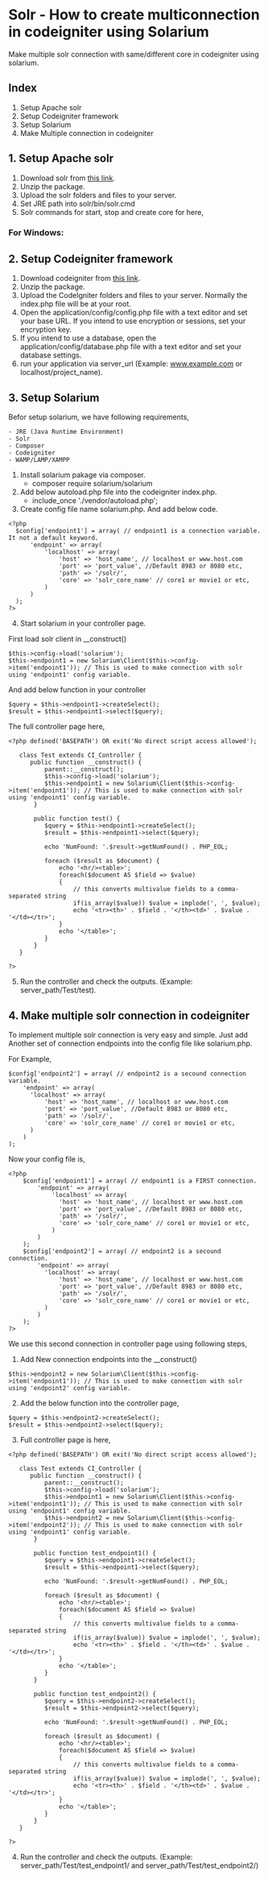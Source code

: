 # Solr - How to create multiconnection in codeigniter using Solarium

Make multiple solr connection with same/different core in codeigniter using solarium.

## Index

1. Setup Apache solr
2. Setup Codeigniter framework
3. Setup Solarium
4. Make Multiple connection in codeigniter

## 1. Setup Apache solr

1. Download solr from [this link](http://mirrors.estointernet.in/apache/lucene/solr/8.0.0/solr-8.0.0.zip
).
2. Unzip the package.
3. Upload the solr folders and files to your server.
4. Set JRE path into solr/bin/solr.cmd
5. Solr commands for start, stop and create core for here,
### For Windows:
## 2. Setup Codeigniter framework

1. Download codeigniter from [this link](https://codeload.github.com/bcit-ci/CodeIgniter/zip/3.1.10).
2. Unzip the package.
3. Upload the CodeIgniter folders and files to your server. Normally the index.php file will be at your root.
4. Open the application/config/config.php file with a text editor and set your base URL. If you intend to use encryption or sessions, set your encryption key.
5. If you intend to use a database, open the application/config/database.php file with a text editor and set your database settings.
6. run your application via server_url (Example: www.example.com or localhost/project_name).

## 3. Setup Solarium

Befor setup solarium, we have following requirements,

```
- JRE (Java Runtime Environment)
- Solr
- Composer
- Codeigniter
- WAMP/LAMP/XAMPP
```
1. Install solarium pakage via composer.
      - composer require solarium/solarium
2. Add below autoload.php file into the codeigniter index.php.
      - include_once './vendor/autoload.php';
3. Create config file name solarium.php. And add below code.
```
<?php
  $config['endpoint1'] = array( // endpoint1 is a connection variable. It not a default keyword.
      'endpoint' => array(
          'localhost' => array(
              'host' => 'host_name', // localhost or www.host.com
              'port' => 'port_value', //Default 8983 or 8080 etc,
              'path' => '/solr/',
              'core' => 'solr_core_name' // core1 or movie1 or etc,
          )
      )
  );
?>
```
4. Start solarium in your controller page.

  First load solr client in __construct()
  ```
$this->config->load('solarium');
$this->endpoint1 = new Solarium\Client($this->config->item('endpoint1')); // This is used to make connection with solr using 'endpoint1' config variable.
  ```
  
  And add below function in your controller
  
  ```
$query = $this->endpoint1->createSelect();
$result = $this->endpoint1->select($query);
  ```
  
  The full controller page here,
  
  ```
  <?php defined('BASEPATH') OR exit('No direct script access allowed');
  
     class Test extends CI_Controller {
        public function __construct() {
            parent::__construct();
            $this->config->load('solarium');
            $this->endpoint1 = new Solarium\Client($this->config->item('endpoint1')); // This is used to make connection with solr using 'endpoint1' config variable.
         }

         public function test() {
            $query = $this->endpoint1->createSelect();
            $result = $this->endpoint1->select($query);

            echo 'NumFound: '.$result->getNumFound() . PHP_EOL;

            foreach ($result as $document) {
                echo '<hr/><table>';
                foreach($document AS $field => $value)
                {
                    // this converts multivalue fields to a comma-separated string
                    if(is_array($value)) $value = implode(', ', $value);
                    echo '<tr><th>' . $field . '</th><td>' . $value . '</td></tr>';
                }
                echo '</table>';
            }
         }
     }

  ?>
  ```
5. Run the controller and check the outputs. (Example: server_path/Test/test).

## 4. Make multiple solr connection in codeigniter

To implement multiple solr connection is very easy and simple. Just add Another set of connection endpoints into the config file like solarium.php.

For Example,
```
$config['endpoint2'] = array( // endpoint2 is a secound connection variable.
    'endpoint' => array(
      'localhost' => array(
          'host' => 'host_name', // localhost or www.host.com
          'port' => 'port_value', //Default 8983 or 8080 etc,
          'path' => '/solr/',
          'core' => 'solr_core_name' // core1 or movie1 or etc,
      )
    )
);
```
Now your config file is,
```
<?php
    $config['endpoint1'] = array( // endpoint1 is a FIRST connection.
        'endpoint' => array(
            'localhost' => array(
              'host' => 'host_name', // localhost or www.host.com
              'port' => 'port_value', //Default 8983 or 8080 etc,
              'path' => '/solr/',
              'core' => 'solr_core_name' // core1 or movie1 or etc,
            )
        )
    );
    $config['endpoint2'] = array( // endpoint2 is a secound connection.
        'endpoint' => array(
          'localhost' => array(
              'host' => 'host_name', // localhost or www.host.com
              'port' => 'port_value', //Default 8983 or 8080 etc,
              'path' => '/solr/',
              'core' => 'solr_core_name' // core1 or movie1 or etc,
          )
        )
    );
?>
```

We use this second connection in controller page using following steps,

1. Add New connection endpoints into the __construct()
```
$this->endpoint2 = new Solarium\Client($this->config->item('endpoint1')); // This is used to make connection with solr using 'endpoint2' config variable.
```
2. Add the below function into the controller page,
  ```
$query = $this->endpoint2->createSelect();
$result = $this->endpoint2->select($query);
  ```
3. Full controller page is here,
  ```
  <?php defined('BASEPATH') OR exit('No direct script access allowed');
  
     class Test extends CI_Controller {
        public function __construct() {
            parent::__construct();
            $this->config->load('solarium');
            $this->endpoint1 = new Solarium\Client($this->config->item('endpoint1')); // This is used to make connection with solr using 'endpoint1' config variable.
            $this->endpoint2 = new Solarium\Client($this->config->item('endpoint2')); // This is used to make connection with solr using 'endpoint1' config variable.
         }

         public function test_endpoint1() {
            $query = $this->endpoint1->createSelect();
            $result = $this->endpoint1->select($query);

            echo 'NumFound: '.$result->getNumFound() . PHP_EOL;

            foreach ($result as $document) {
                echo '<hr/><table>';
                foreach($document AS $field => $value)
                {
                    // this converts multivalue fields to a comma-separated string
                    if(is_array($value)) $value = implode(', ', $value);
                    echo '<tr><th>' . $field . '</th><td>' . $value . '</td></tr>';
                }
                echo '</table>';
            }
         }
         
         public function test_endpoint2() {
            $query = $this->endpoint2->createSelect();
            $result = $this->endpoint2->select($query);

            echo 'NumFound: '.$result->getNumFound() . PHP_EOL;

            foreach ($result as $document) {
                echo '<hr/><table>';
                foreach($document AS $field => $value)
                {
                    // this converts multivalue fields to a comma-separated string
                    if(is_array($value)) $value = implode(', ', $value);
                    echo '<tr><th>' . $field . '</th><td>' . $value . '</td></tr>';
                }
                echo '</table>';
            }
         }
     }

  ?>
  ```
4. Run the controller and check the outputs. (Example: server_path/Test/test_endpoint1/ and server_path/Test/test_endpoint2/)

